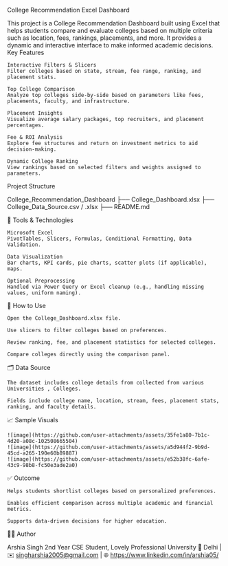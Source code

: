  College Recommendation Excel Dashboard

This project is a College Recommendation Dashboard built using Excel that helps students compare and evaluate colleges based on multiple criteria such as location, fees, rankings, placements, and more. It provides a dynamic and interactive interface to make informed academic decisions.
 Key Features

    Interactive Filters & Slicers
    Filter colleges based on state, stream, fee range, ranking, and placement stats.

    Top College Comparison
    Analyze top colleges side-by-side based on parameters like fees, placements, faculty, and infrastructure.

    Placement Insights
    Visualize average salary packages, top recruiters, and placement percentages.

    Fee & ROI Analysis
    Explore fee structures and return on investment metrics to aid decision-making.

    Dynamic College Ranking
    View rankings based on selected filters and weights assigned to parameters.

Project Structure

College_Recommendation_Dashboard
├── College_Dashboard.xlsx
├── College_Data_Source.csv / .xlsx
├── README.md

🔧 Tools & Technologies

    Microsoft Excel
    PivotTables, Slicers, Formulas, Conditional Formatting, Data Validation.

    Data Visualization
    Bar charts, KPI cards, pie charts, scatter plots (if applicable), maps.

    Optional Preprocessing
    Handled via Power Query or Excel cleanup (e.g., handling missing values, uniform naming).

📌 How to Use

    Open the College_Dashboard.xlsx file.

    Use slicers to filter colleges based on preferences.

    Review ranking, fee, and placement statistics for selected colleges.

    Compare colleges directly using the comparison panel.

🗂️ Data Source

    The dataset includes college details from collected from various Universities , Colleges.

    Fields include college name, location, stream, fees, placement stats, ranking, and faculty details.

📈 Sample Visuals

    ![image](https://github.com/user-attachments/assets/35fe1a80-7b1c-4d20-a08c-102508665504)
    ![image](https://github.com/user-attachments/assets/a5d944f2-9b9d-45cd-a265-190e60b89887)
    ![image](https://github.com/user-attachments/assets/e52b38fc-6afe-43c9-98b8-fc50e3ade2a0)




✅ Outcome

    Helps students shortlist colleges based on personalized preferences.

    Enables efficient comparison across multiple academic and financial metrics.

    Supports data-driven decisions for higher education.

👨‍💻 Author

Arshia Singh
2nd Year CSE Student, Lovely Professional University
📍 Delhi | ✉️ singharshia2005@gmail.com | 🌐 https://www.linkedin.com/in/arshia05/
